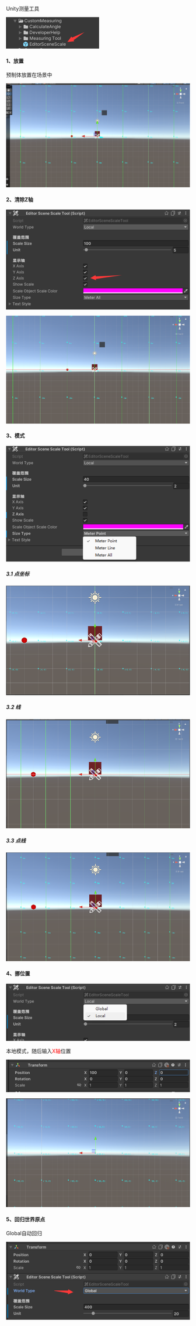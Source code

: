 Unity测量工具

![image-20230918153402922](assets/image-20230918153402922.png)

#### 1、放置

预制体放置在场景中

![image-20230918153440538](assets/image-20230918153440538.png)

#### 2、清除Z轴

![image-20230918153504666](assets/image-20230918153504666.png)

![image-20230918153531687](assets/image-20230918153531687.png)

#### 3、模式

![image-20230918153659928](assets/image-20230918153659928.png)

##### 3.1 点坐标

![image-20230918153621912](assets/image-20230918153621912.png)

##### 3.2 线

![image-20230918153810169](assets/image-20230918153810169.png)

##### 3.3 点线

![image-20230918153828338](assets/image-20230918153828338.png)

#### 4、挪位置

![image-20230918153900213](assets/image-20230918153900213.png)

本地模式，随后输入<font color="red">X轴</font>位置

![image-20230918154001384](assets/image-20230918154001384.png)

![image-20230918153947174](assets/image-20230918153947174.png)

#### 5、回归世界原点

Global自动回归

![image-20230918154027284](assets/image-20230918154027284.png)